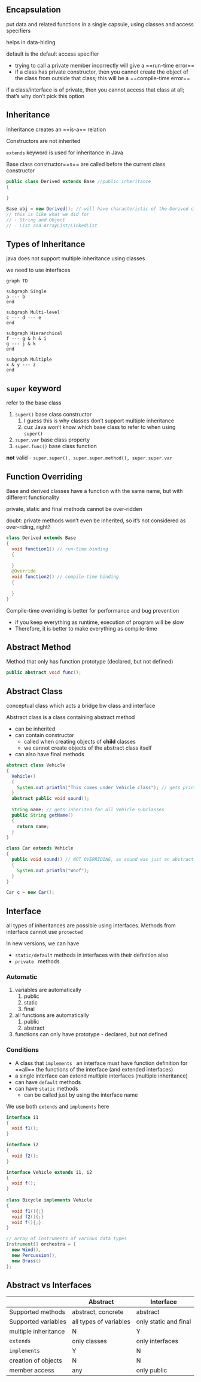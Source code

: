 ## Encapsulation

put data and related functions in a single capsule, using classes and access specifiers

helps in data-hiding

default is the default access specifier

- trying to call a private member incorrectly will give a ==run-time error==
- if a class has private constructor, then you cannot create the object of the class from outside that class; this will be a ==compile-time error==

if a class/interface is of private, then you cannot access that class at all; that’s why don’t pick this option

## Inheritance

Inheritance creates an ==is-a== relation

Constructors are not inherited

`extends` keyword is used for inheritance in Java

Base class constructor==s== are called before the current class constructor

``` java
public class Derived extends Base //public inheritance
{
  
}

Base obj = new Derived(); // will have characteristic of the Derived class
// this is like what we did for
// - String and Object
// - List and ArrayList/LinkedList
```

## Types of Inheritance

java does not support multiple inheritance using classes

we need to use interfaces

``` mermaid
graph TD

subgraph Single
a --- b
end

subgraph Multi-level
c --- d --- e
end

subgraph Hierarchical
f --- g & h & i
g --- j & k
end

subgraph Multiple
x & y --- z
end
```

## `super` keyword

refer to the base class

1. `super()` base class constructor
   1. I guess this is why classes don’t support multiple inheritance
   2. cuz Java won’t know which base class to refer to when using `super()`
2. `super.var` base class property
3. `super.func()` base class function

**not** valid - `super.super(), super.super.method(), super.super.var`

## Function Overriding

Base and derived classes have a function with the same name, but with different functionality

private, static and final methods cannot be over-ridden

doubt: private methods won’t even be inherited, so it’s not considered as over-riding, right?

``` java
class Derived extends Base
{
  void function1() // run-time binding
  {
    
  }
  @Override
  void function2() // compile-time binding
  {
    
  }
}
```

Compile-time overriding is better for performance and bug prevention

- if you keep everything as runtime, execution of program will be slow
- Therefore, it is better to make everything as compile-time

## Abstract Method

Method that only has function prototype (declared, but not defined)

``` java
public abstract void func();
```

## Abstract Class

conceptual class which acts a bridge bw class and interface

Abstract class is a class containing abstract method

- can be inherited
- can contain constructor
  - called when creating objects of **child** classes
  - we cannot create objects of the abstract class itself
- can also have final methods

``` java
abstract class Vehicle
{
  Vehicle()
  {
  	System.out.println("This comes under Vehicle class"); // gets printed when creating object of any Vehicle subclasses
  }
  abstract public void sound();
  
  String name; // gets inherited for all Vehicle subclasses
  public String getName() 
  {
    return name;
  }
}

class Car extends Vehicle
{ 
  public void sound() // NOT OVERRIDING, as sound was just an abstract method in base class
  {
    System.out.println("Woof");
  }
}

Car c = new Car();
```

## Interface

all types of inheritances are possible using interfaces. Methods from interface cannot use `protected`

In new versions, we can have

- `static/default` methods in interfaces with their definition also
- `private ` methods

### Automatic

1. variables are automatically
   1. public
   2. static
   3. final
2. all functions are automatically
   1. public
   2. abstract
3. functions can only have prototype - declared, but not defined

### Conditions
- A class that `implements ` an interface must have function definition for ==all== the functions of the interface (and extended interfaces)
- a single interface can extend multiple interfaces (multiple inheritance)
- can have `default` methods
- can have `static` methods
  - can be called just by using the interface name

We use both `extends` and `implements` here

``` java
interface i1
{
  void f1();
}

interface i2
{
  void f2();
}

interface Vehicle extends i1, i2
{
  void f();
}
  
class Bicycle implements Vehicle
{
  void f1(){;}
  void f2(){;}
  void f(){;}
}

// array of instruments of various data types
Instrument[] orchestra = {
  new Wind(),
  new Percussion(),
  new Brass()
};
```

## Abstract vs Interfaces

|                      | Abstract               | Interface             |
| -------------------- | ---------------------- | --------------------- |
| Supported methods    | abstract, concrete     | abstract              |
| Supported variables  | all types of variables | only static and final |
| multiple inheritance | N                      | Y                     |
| `extends`            | only classes           | only interfaces       |
| `implements`         | Y                      | N                     |
| creation of objects  | N                      | N                     |
| member access        | any                    | only public           |